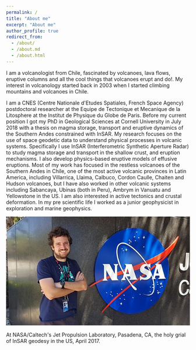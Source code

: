 ```yaml
---
permalink: /
title: "About me"
excerpt: "About me"
author_profile: true
redirect_from: 
  - /about/
  - /about.md
  - /about.html
---
```


I am a volcanologist from Chile, fascinated by volcanoes, lava flows, eruptive columns and all the cool things that volcanoes erupt and do!. My interest in volcanology started back in 2003 when I started climbing mountains and volcanoes in Chile.

I am a CNES (Centre Nationale d'Etudes Spatiales, French Space Agency) postdoctoral researcher at the Equipe de Tectonique et Mecanique de la Litosphere at the Institut de Physique du Globe de Paris. Before my current position I got my PhD in Geological Sciences at Cornell University in July 2018 with a thesis on magma storage, transport and eruptive dynamics of the Southern Andes constrained with InSAR. My research focuses on the use of space geodetic data to understand physical processes in volcanic systems. Specifically I use InSAR (Interferometric Synthetic Aperture Radar) to study magma storage and transport in the shallow crust, and eruption mechanisms. I also develop physics-based eruptive models of effusive eruptions. Most of my work has focused in the restless volcanoes of the Southern Andes in Chile, one of the most active volcanic provinces in Latin America, including Villarrica, Llaima, Calbuco, Cordon Caulle, Chaiten and Hudson volcanoes, but I have also worked in other volcanic systems including Sabancaya, Ubinas (both in Peru), Ambrym in Vanuatu and Yellowstone in the US. I am also interested in active tectonics and crustal deformation.  In my pre scientific life I worked as a junior geophysicist in exploration and marine geophysics.



<img style="float: center;" src="/images/jpl2017.jpg">

At NASA/Caltech's Jet Propulsion Laboratory, Pasadena, CA, the holy grial of InSAR geodesy in the US,  April 2017. 

